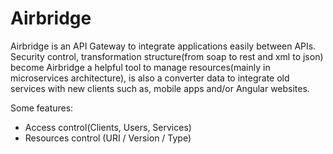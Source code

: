 Airbridge
=========

Airbridge is an API Gateway to integrate applications easily between APIs. Security control, transformation structure(from soap to rest and xml to json) become Airbridge a helpful tool to manage resources(mainly in microservices architecture), is also a converter data to integrate old services with new clients such as, mobile apps and/or Angular websites.

Some features:
* Access control(Clients, Users, Services)
* Resources control (URI / Version / Type)
